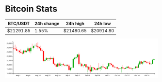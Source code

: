 # Bitcoin Stats

BTC/USDT|24h change|24h high|24h low|
|---|---|---|---|
|$21291.85|1.55%|$21480.65|$20914.80|

<img src="./chart.svg">
